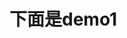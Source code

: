 <script setup lang="ts">

import demo1 from './demo1.vue'
import preview from '../../../src/components/preview.vue'


</script>
# 下面是demo1
<demo1/>

